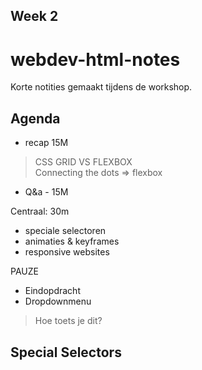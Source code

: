 ## Week 2

# webdev-html-notes

Korte notities gemaakt tijdens de workshop.

## Agenda

- recap 15M
> CSS GRID VS FLEXBOX <BR>
> Connecting the dots => flexbox
- Q&a - 15M

Centraal: 30m
- speciale selectoren
- animaties & keyframes
- responsive websites

PAUZE


- Eindopdracht
- Dropdownmenu
> Hoe toets je dit?


## Special Selectors











